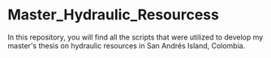 # Master_Hydraulic_Resourcess
In this repository, you will find all the scripts that were utilized to develop my master's thesis on hydraulic resources in San Andrés Island, Colombia.
